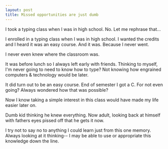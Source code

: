 ```yaml
---
layout: post
title: Missed opportunities are just dumb
---
```

I took a typing class when I was in high school. No. Let me rephrase that...

I enrolled in a typing class when I was in high school. I wanted the credits and I heard it was an easy course. And it was. Because I never went. 

I never even knew where the classroom was. 

It was before lunch so I always left early with friends. Thinking to myself, I'm never going to need to know how to type? Not knowing how engrained computers & technology would be later.

It did turn out to be an easy course. End of semester I got a C. For not even going? Always wondered how that was possible?

Now I know taking a simple interest in this class would have made my life easier later on. 

Dumb kid thinking he knew everything. 
Now adult, looking back at himself with fathers eyes pissed off that he gets it now. 

I try not to say no to anything I could learn just from this one memory. Always looking at it thinking-- I may be able to use or appropriate this knowledge down the line.